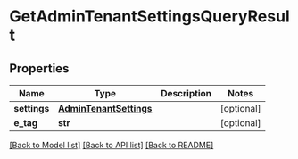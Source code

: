# GetAdminTenantSettingsQueryResult

## Properties
Name | Type | Description | Notes
------------ | ------------- | ------------- | -------------
**settings** | [**AdminTenantSettings**](AdminTenantSettings.md) |  | [optional] 
**e_tag** | **str** |  | [optional] 

[[Back to Model list]](../README.md#documentation-for-models) [[Back to API list]](../README.md#documentation-for-api-endpoints) [[Back to README]](../README.md)


